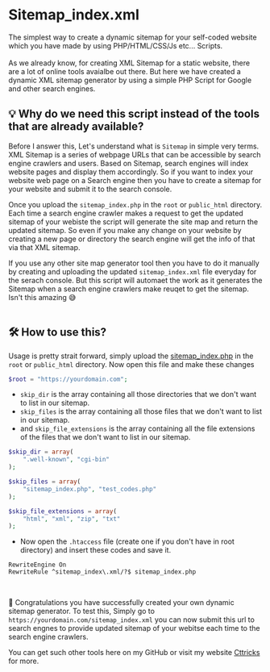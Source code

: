 # Sitemap_index.xml
The simplest way to create a dynamic sitemap for your self-coded website which you have made by using PHP/HTML/CSS/Js etc... Scripts.<br><br>
As we already know, for creating XML Sitemap for a static website, there are a lot of online tools avaialbe out there. But here we have created a dynamic XML sitemap generator by using a simple PHP Script for Google and other search engines.

## 💡 Why do we need this script instead of the tools that are already available?
Before I answer this, Let's understand what is `Sitemap` in simple very terms. XML Sitemap is a series of webpage URLs that can be accessible by search engine crawlers and users. Based on Sitemap, search engines will index website pages and display them accordingly. So if you want to index your website web page on a Search engine then you have to create a sitemap for your website and submit it to the search console. 

Once you upload the `sitemap_index.php` in the `root` or `public_html` directory. Each time a search engine crawler makes a request to get the updated sitemap of your webiste the script will generate the site map and return the updated sitemap. So even if you make any change on your website by creating a new page or directory the search engine will get the info of that via that XML sitemap. 

If you use any other site map generator tool then you have to do it manually by creating and uploading the updated `sitemap_index.xml` file everyday for the serach console. But  this script will automaet the work as it generates the Sitemap when a search engine crawlers make reuqet to get the sitemap. Isn't this amazing 😅
<br><br>
## 🛠 How to use this?
Usage is pretty strait forward, simply upload the [sitemap_index.php](https://github.com/cttricks/sitemap_index.xml/blob/master/sitemap_index.php) in the `root` or `public_html` directory. Now open this file and make these changes

```PHP
$root = "https://yourdomain.com";
```
 - `skip_dir` is the array containing all those directories that we don't want to list in our sitemap.
 - `skip_files` is the array containing all those files that we don't want to list in our sitemap.
 - and `skip_file_extensions` is the array containing all the file extensions of the files that we don't want to list in our sitemap.

```PHP
$skip_dir = array(
	".well-known", "cgi-bin"
);

$skip_files = array(
	"sitemap_index.php", "test_codes.php"
);

$skip_file_extensions = array(
	"html", "xml", "zip", "txt"
);

```

 - Now open the `.htaccess` file (create one if you don't have in root directory) and insert these codes and save it.

```htaccess
RewriteEngine On
RewriteRule ^sitemap_index\.xml/?$ sitemap_index.php
```
<br>

🥳 Congratulations you have successfully created your own dynamic sitemap generator. To test this, Simply go to `https://yourdomain.com/sitemap_index.xml` you can now submit this url to search engnes to provide updated sitemap of your webitse each time to the search engine crawlers.


You can get such other tools here on my GitHub or visit my website [Cttricks](https://cttricks.com) for more.



